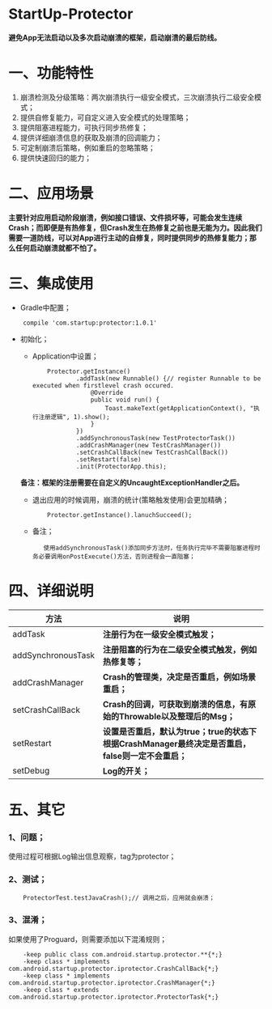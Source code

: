 # StartUp-Protector

**避免App无法启动以及多次启动崩溃的框架，启动崩溃的最后防线。**

# 一、功能特性
1. 崩溃检测及分级策略：两次崩溃执行一级安全模式，三次崩溃执行二级安全模式；
2. 提供自修复能力，可自定义进入安全模式的处理策略；
3. 提供阻塞进程能力，可执行同步热修复；
4. 提供详细崩溃信息的获取及崩溃的回调能力；
5. 可定制崩溃后策略，例如重启的忽略策略；
6. 提供快速回归的能力；


# 二、应用场景
**主要针对应用启动阶段崩溃，例如接口错误、文件损坏等，可能会发生连续Crash；而即便是有热修复，但Crash发生在热修复之前也是无能为力。因此我们需要一道防线，可以对App进行主动的自修复，同时提供同步的热修复能力；那么任何启动崩溃就都不怕了。**

# 三、集成使用
- Gradle中配置；

```
    compile 'com.startup:protector:1.0.1'
```

- 初始化；
    - Application中设置；
        ```
            Protector.getInstance()
                    .addTask(new Runnable() {// register Runnable to be executed when firstlevel crash occured.
                        @Override
                        public void run() {
                            Toast.makeText(getApplicationContext(), "执行注册逻辑", 1).show();
                        }
                    })
                    .addSynchronousTask(new TestProtectorTask())
                    .addCrashManager(new TestCrashManager())
                    .setCrashCallBack(new TestCrashCallBack())
                    .setRestart(false)
                    .init(ProtectorApp.this);
        ```
    **备注：框架的注册需要在自定义的UncaughtExceptionHandler之后。**

    - 退出应用的时候调用，崩溃的统计(策略触发使用)会更加精确；
        ```
            Protector.getInstance().lanuchSucceed();
        ```

    - 备注；
        ```
           使用addSynchronousTask()添加同步方法时，任务执行完毕不需要阻塞进程时务必要调用onPostExecute()方法，否则进程会一直阻塞；
        ```

# 四、详细说明

方法 | 说明
---|---
addTask | **注册行为在一级安全模式触发；**
addSynchronousTask | **注册阻塞的行为在二级安全模式触发，例如热修复等；**
addCrashManager | **Crash的管理类，决定是否重启，例如场景重启；**
setCrashCallBack | **Crash的回调，可获取到崩溃的信息，有原始的Throwable以及整理后的Msg；**
setRestart | **设置是否重启，默认为true；true的状态下根据CrashManager最终决定是否重启，false则一定不会重启；**
setDebug | **Log的开关；**

# 五、其它

### 1、问题；
使用过程可根据Log输出信息观察，tag为protector；

### 2、测试；
```
    ProtectorTest.testJavaCrash();// 调用之后，应用就会崩溃；
```

### 3、混淆；
如果使用了Proguard，则需要添加以下混淆规则；

```
    -keep public class com.android.startup.protector.**{*;}
    -keep class * implements com.android.startup.protector.iprotector.CrashCallBack{*;}
    -keep class * implements com.android.startup.protector.iprotector.CrashManager{*;}
    -keep class * extends com.android.startup.protector.iprotector.ProtectorTask{*;}
```
